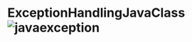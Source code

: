 # ExceptionHandlingJavaClass![javaexception](https://github.com/TwigJL/ExceptionHandlingJavaClass/assets/17182149/780336e7-3b1a-4e30-8fa3-90db6fc57dac)

